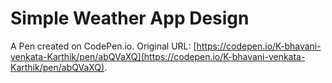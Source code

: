 # Simple Weather App Design

A Pen created on CodePen.io. Original URL: [https://codepen.io/K-bhavani-venkata-Karthik/pen/abQVaXQ](https://codepen.io/K-bhavani-venkata-Karthik/pen/abQVaXQ).
